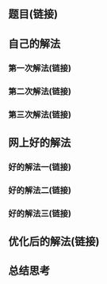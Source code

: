 ## 题目(链接)
## 自己的解法
### 第一次解法(链接)
### 第二次解法(链接)
### 第三次解法(链接)
## 网上好的解法
### 好的解法一(链接)
### 好的解法二(链接)
### 好的解法三(链接)
## 优化后的解法(链接)
## 总结思考
